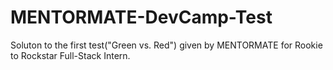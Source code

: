 # MENTORMATE-DevCamp-Test
Soluton to the first test("Green vs. Red") given by MENTORMATE for Rookie to Rockstar Full-Stack Intern.

